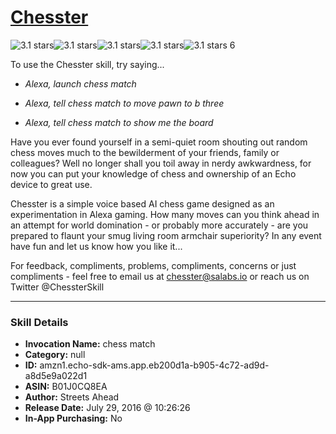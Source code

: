 # [Chesster](http://alexa.amazon.com/#skills/amzn1.echo-sdk-ams.app.eb200d1a-b905-4c72-ad9d-a8d5e9a022d1)
![3.1 stars](../../images/ic_star_black_18dp_1x.png)![3.1 stars](../../images/ic_star_black_18dp_1x.png)![3.1 stars](../../images/ic_star_black_18dp_1x.png)![3.1 stars](../../images/ic_star_half_black_18dp_1x.png)![3.1 stars](../../images/ic_star_border_black_18dp_1x.png) 6

To use the Chesster skill, try saying...

* *Alexa, launch chess match*

* *Alexa, tell chess match to move pawn to b three*

* *Alexa, tell chess match to show me the board*

Have you ever found yourself in a semi-quiet room shouting out random chess moves much to the bewilderment of your friends, family or colleagues? Well no longer shall you toil away in nerdy awkwardness, for now you can put your knowledge of chess and ownership of an Echo device to great use.

Chesster is a simple voice based AI chess game designed as an experimentation in Alexa gaming.  How many moves can you think ahead in an attempt for world domination - or probably more accurately - are you prepared to flaunt your smug living room armchair superiority?  In any event have fun and let us know how you like it...

For feedback, compliments, problems, compliments, concerns or just compliments -  feel free to email us at chesster@salabs.io or reach us on Twitter @ChessterSkill

***

### Skill Details

* **Invocation Name:** chess match
* **Category:** null
* **ID:** amzn1.echo-sdk-ams.app.eb200d1a-b905-4c72-ad9d-a8d5e9a022d1
* **ASIN:** B01J0CQ8EA
* **Author:** Streets Ahead
* **Release Date:** July 29, 2016 @ 10:26:26
* **In-App Purchasing:** No
